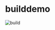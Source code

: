 # builddemo
![build](https://github.com/ala-benkhlifa/builddemo/workflows/build/badge.svg?branch=master)

